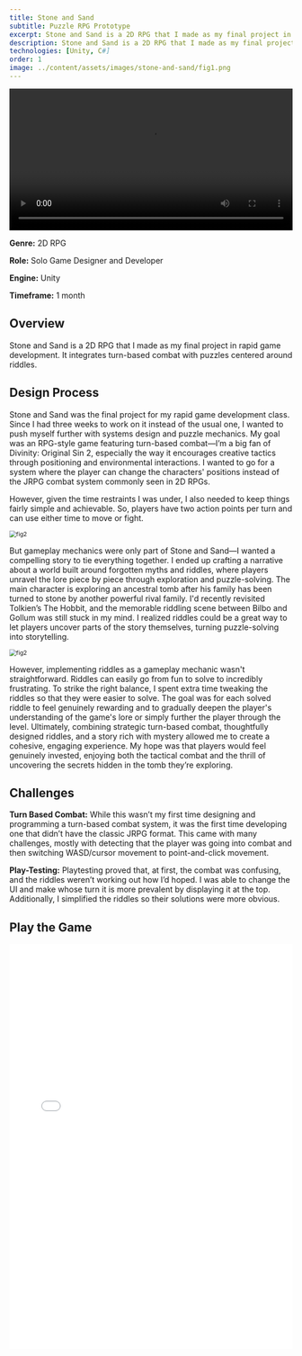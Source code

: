 ```yaml
---
title: Stone and Sand
subtitle: Puzzle RPG Prototype
excerpt: Stone and Sand is a 2D RPG that I made as my final project in rapid game development. It integrates turn-based combat with puzzles centered around riddles.
description: Stone and Sand is a 2D RPG that I made as my final project in rapid game development. It integrates turn-based combat with puzzles centered around riddles.
technologies: [Unity, C#]
order: 1
image: ../content/assets/images/stone-and-sand/fig1.png
---
```


<video width="100%" controls>
  <source src="../content/assets/images/stone-and-sand/SS_Video.mp4" type="video/mp4">
  Your browser does not support the video tag.
</video>

**Genre:** 2D RPG

**Role:** Solo Game Designer and Developer

**Engine:** Unity

**Timeframe:** 1 month

## Overview

Stone and Sand is a 2D RPG that I made as my final project in rapid game development. It integrates turn-based combat with puzzles centered around riddles.

## Design Process

Stone and Sand was the final project for my rapid game development class. Since I had three weeks to work on it instead of the usual one, I wanted to push myself further with systems design and puzzle mechanics. My goal was an RPG-style game featuring turn-based combat—I’m a big fan of Divinity: Original Sin 2, especially the way it encourages creative tactics through positioning and environmental interactions. I wanted to go for a system where the player can change the characters' positions instead of the JRPG combat system commonly seen in 2D RPGs.

However, given the time restraints I was under, I also needed to keep things fairly simple and achievable. So, players have two action points per turn and can use either time to move or fight.

<img src="../content/assets/images/stone-and-sand/fig1.png" alt="fig2" style="zoom:75%;" />

But gameplay mechanics were only part of Stone and Sand—I wanted a compelling story to tie everything together. I ended up crafting a narrative about a world built around forgotten myths and riddles, where players unravel the lore piece by piece through exploration and puzzle-solving. The main character is exploring an ancestral tomb after his family has been turned to stone by another powerful rival family. I'd recently revisited Tolkien’s The Hobbit, and the memorable riddling scene between Bilbo and Gollum was still stuck in my mind. I realized riddles could be a great way to let players uncover parts of the story themselves, turning puzzle-solving into storytelling.

<img src="../content/assets/images/stone-and-sand/fig2.png" alt="fig2" style="zoom:75%;" />

However, implementing riddles as a gameplay mechanic wasn't straightforward. Riddles can easily go from fun to solve to incredibly frustrating. To strike the right balance, I spent extra time tweaking the riddles so that they were easier to solve. The goal was for each solved riddle to feel genuinely rewarding and to gradually deepen the player's understanding of the game's lore or simply further the player through the level.
Ultimately, combining strategic turn-based combat, thoughtfully designed riddles, and a story rich with mystery allowed me to create a cohesive, engaging experience. My hope was that players would feel genuinely invested, enjoying both the tactical combat and the thrill of uncovering the secrets hidden in the tomb they’re exploring.

## Challenges

**Turn Based Combat:**
While this wasn’t my first time designing and programming a turn-based combat system, it was the first time developing one that didn’t have the classic JRPG format. This came with many challenges, mostly with detecting that the player was going into combat and then switching WASD/cursor movement to point-and-click movement.

**Play-Testing:**
Playtesting proved that, at first, the combat was confusing, and the riddles weren’t working out how I’d hoped. I was able to change the UI and make whose turn it is more prevalent by displaying it at the top. Additionally, I simplified the riddles so their solutions were more obvious.

## Play the Game

<iframe src="../content/assets/games/SS_BUILD_031125_V3/index.html" width="100%" height="720" frameborder="0" allowfullscreen></iframe>
